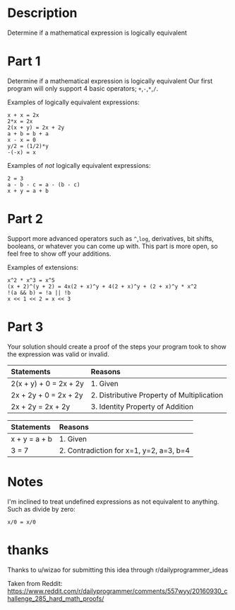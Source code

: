# Description

Determine if a mathematical expression is logically equivalent
		
# Part 1

Determine if a mathematical expression is logically equivalent
Our first program will only support 4 basic operators; `+`,`-`,`*`,`/`.

Examples of logically equivalent expressions:

    x + x = 2x
    2*x = 2x
    2(x + y) = 2x + 2y
    a + b = b + a
    x - x = 0
    y/2 = (1/2)*y
    -(-x) = x
		
Examples of *not* logically equivalent expressions:

    2 = 3
    a - b - c = a - (b - c)
    x + y = a + b

# Part 2

Support more advanced operators such as `^`,`log`, derivatives, bit shifts, booleans, or whatever you can come up with.  This part is more open, so feel free to show off your additions.

Examples of extensions:

    x^2 * x^3 = x^5
    (x + 2)^(y + 2) = 4x(2 + x)^y + 4(2 + x)^y + (2 + x)^y * x^2
    !(a && b) = !a || !b
    x << 1 << 2 = x << 3
    
		
# Part 3

Your solution should create a proof of the steps your program took to show the expression was valid or invalid.

Statements|Reasons
:--|:--
2(x + y) + 0 = 2x + 2y | 1. Given
2x + 2y + 0 = 2x + 2y | 2. Distributive Property of Multiplication
2x + 2y = 2x + 2y | 3. Identity Property of Addition


Statements|Reasons
:--|:--
x + y = a + b|1. Given
3 = 7|2. Contradiction for x=1, y=2, a=3, b=4

# Notes

I'm inclined to treat undefined expressions as not equivalent to anything.  Such as divide by zero:

    x/0 = x/0

# thanks

Thanks to u/wizao for submitting this idea through r/dailyprogrammer_ideas 

Taken from Reddit: https://www.reddit.com/r/dailyprogrammer/comments/557wyy/20160930_challenge_285_hard_math_proofs/